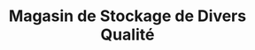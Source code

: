---
title: "Magasin de Stockage de Divers Qualité"
url: /macenta/magasin-de-stockage-de-divers-qualite/
shop: Großhandel
---